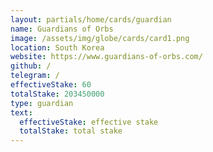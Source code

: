 ```yaml
---
layout: partials/home/cards/guardian
name: Guardians of Orbs
image: /assets/img/globe/cards/card1.png
location: South Korea
website: https://www.guardians-of-orbs.com/
github: /
telegram: /
effectiveStake: 60
totalStake: 203450000
type: guardian
text:
  effectiveStake: effective stake
  totalStake: total stake
---
```

